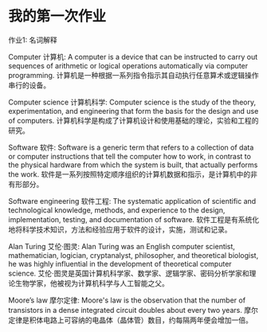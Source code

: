 # 我的第一次作业

作业1: 名词解释

Computer 计算机: A computer is a device that can be instructed to carry out sequences of arithmetic or logical operations automatically via computer programming. 计算机是一种根据一系列指令指示其自动执行任意算术或逻辑操作串行的设备。

Computer science 计算机科学: Computer science is the study of the theory, experimentation, and engineering that form the basis for the design and use of computers. 计算机科学是构成了计算机设计和使用基础的理论，实验和工程的研究。

Software 软件: Software is a generic term that refers to a collection of data or computer instructions that tell the computer how to work, in contrast to the physical hardware from which the system is built, that actually performs the work. 软件是一系列按照特定顺序组织的计算机数据和指示，是计算机中的非有形部分。

Software engineering 软件工程: The systematic application of scientific and technological knowledge, methods, and experience to the design, implementation, testing, and documentation of software. 软件工程是有系统化地将科学技术知识，方法和经验应用于软件的设计，实施，测试和记录。

Alan Turing 艾伦·图灵: Alan Turing was an English computer scientist, mathematician, logician, cryptanalyst, philosopher, and theoretical biologist, he was highly influential in the development of theoretical computer science. 艾伦·图灵是英国计算机科学家、数学家、逻辑学家、密码分析学家和理论生物学家，他被视为计算机科学与人工智能之父。

Moore’s law 摩尔定律: Moore's law is the observation that the number of transistors in a dense integrated circuit doubles about every two years. 摩尔定律是积体电路上可容纳的电晶体（晶体管）数目，约每隔两年便会增加一倍。